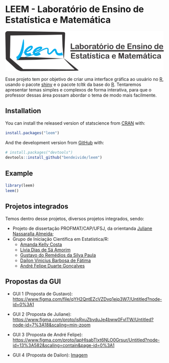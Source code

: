 # LEEM - Laboratório de Ensino de Estatística e Matemática

![](images/logo.png)

Esse projeto tem por objetivo de criar uma interface gráfica ao usuário no [R](http://r-project.org/), usando o pacote [shiny](https://shiny.rstudio.com/) e o pacote *tcltk* da base do [R](http://r-project.org/). Tentaremos apresentar temas simples e complexos de forma interativa, para que o professor dessas área possam abordar o tema de modo mais facilmente.

## Installation

You can install the released version of statscience from
[CRAN](https://CRAN.R-project.org) with:

``` r
install.packages("leem")
```

And the development version from [GitHub](https://github.com/) with:

``` r
# install.packages("devtools")
devtools::install_github("bendeivide/leem")
```

## Example

``` r
library(leem)
leem()
```


## Projetos integrados

Temos dentro desse projetos, diversos projetos integrados, sendo:

- Projeto de dissertação PROFMAT/CAP/UFSJ, da orientanda [Juliane Nassaralla Almeida](http://lattes.cnpq.br/5176118169651142);
- Grupo de Iniciação Científica em Estatística/R:
  - [Amanda Kelly Costa](https://www.linkedin.com/in/amandakellycosta/) 
  - [Lívia Dias de Sá Amorim](https://www.linkedin.com/in/líviasdias/)
  - [Gustavo do Remédios da Silva Paula](https://www.linkedin.com/in/gustavo-dos-remédios-da-silva-paula-995a04181)
  - [Dailon Vinicius Barbosa de Fátima](linkedin.com/in/dailon-vinicius-6502a9207)
  - [André Felipe Duarte Gonçalves](https://www.linkedin.com/in/andrefdg/)

## Propostas da GUI

- GUI 1 (Proposta de Gustavo): <https://www.figma.com/file/qYH2QntEZcVZDvq1ejp3W7/Untitled?node-id=0%3A1>

- GUI 2 (Proposta de Juliane): <https://www.figma.com/proto/isRxuZbvduJe4bww0FvlTW/Untitled?node-id=7%3A18&scaling=min-zoom> 

- GUI 3 (Proposta de André Felipe): <https://www.figma.com/proto/lapHIsabTlxt6NLO0Grsur/Untitled?node-id=13%3A582&scaling=contain&page-id=0%3A1>

- GUI 4 (Proposta de Dailon): [Imagem](images/gui-dailon.jpeg)
